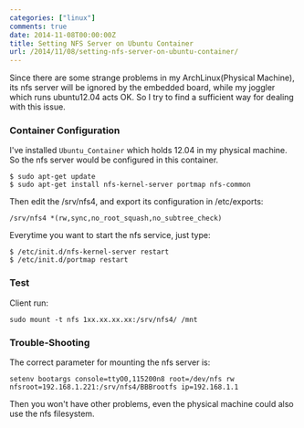 ```yaml
---
categories: ["linux"]
comments: true
date: 2014-11-08T00:00:00Z
title: Setting NFS Server on Ubuntu Container
url: /2014/11/08/setting-nfs-server-on-ubuntu-container/
---
```


Since there are some strange problems in my ArchLinux(Physical Machine), its nfs server will be ignored by the embedded board, while my joggler which runs ubuntu12.04 acts OK. So I try to find a sufficient way for dealing with this issue.    
### Container Configuration
I've installed `Ubuntu_Container` which holds 12.04 in my physical machine. So the nfs server would be configured in this container.    

```
$ sudo apt-get update
$ sudo apt-get install nfs-kernel-server portmap nfs-common

```
Then edit the /srv/nfs4, and export its configuration in /etc/exports:    

```
/srv/nfs4 *(rw,sync,no_root_squash,no_subtree_check)

```
Everytime you want to start the nfs service, just type:    

```
$ /etc/init.d/nfs-kernel-server restart
$ /etc/init.d/portmap restart

```
### Test
Client run:    

```
sudo mount -t nfs 1xx.xx.xx.xx:/srv/nfs4/ /mnt

```
### Trouble-Shooting
The correct parameter for mounting the nfs server is:    

```
setenv bootargs console=ttyO0,115200n8 root=/dev/nfs rw nfsroot=192.168.1.221:/srv/nfs4/BBBrootfs ip=192.168.1.1

```
Then you won't have other problems, even the physical machine could also use the nfs filesystem.    
